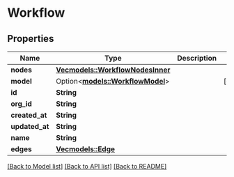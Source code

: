 # Workflow

## Properties

Name | Type | Description | Notes
------------ | ------------- | ------------- | -------------
**nodes** | [**Vec<models::WorkflowNodesInner>**](Workflow_nodes_inner.md) |  | 
**model** | Option<[**models::WorkflowModel**](Workflow_model.md)> |  | [optional]
**id** | **String** |  | 
**org_id** | **String** |  | 
**created_at** | **String** |  | 
**updated_at** | **String** |  | 
**name** | **String** |  | 
**edges** | [**Vec<models::Edge>**](Edge.md) |  | 

[[Back to Model list]](../README.md#documentation-for-models) [[Back to API list]](../README.md#documentation-for-api-endpoints) [[Back to README]](../README.md)


